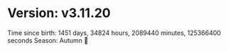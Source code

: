 # Version: v3.11.20
Time since birth: 1451 days, 34824 hours, 2089440 minutes, 125366400 seconds
Season: Autumn 🍁

